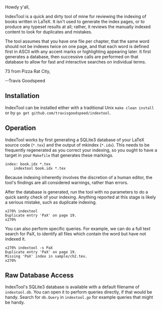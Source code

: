 
Howdy y'all,

IndexTool is a quick and dirty tool of mine for reviewing the indexing
of books written in LaTeX.  It isn't used to generate the index pages,
or to produce any typeset results at all; rather, it reviews the
manually indexed content to look for duplicates and mistakes.

The tool assumes that you have one file per chapter, that the same
word should not be indexes twice on one page, and that each word is
defined first in ASCII with any accent marks or highlighting appearing
later.  It first generates a database, then successive calls are
performed on that database to allow for fast and interactive searches
on individual terms.

73 from Pizza Rat City,

--Travis Goodspeed


## Installation

IndexTool can be installed either with a traditional Unix `make clean
install` or by `go get github.com/travisgoodspeed/indextool`.

## Operation

IndexTool works by first generating a SQLite3 database of your LaTeX
source code (`*.tex`) and the output of mkindex (`*.idx`).  This needs
to be frequently regenerated as you correct your indexing, so you
ought to have a target in your `Makefile` that generates these markings.

```
index: book.idx *.tex
	indextool book.idx *.tex
```

Because indexing inherently involves the discretion of a human editor,
the tool's findings are all considered warnings, rather than errors.

After the database is generated, run the tool with no parameters to do
a quick sanity check of your indexing.  Anything reported at this
stage is likely a serious mistake, such as duplicate indexing.

```
x270% indextool
Duplicate entry 'PaX' on page 19.
x270%
```

You can also perform specific queries.  For example, we can do a full
text search for PaX, to identify all files which contain the word but
have not indexed it.

```
x270% indextool -s PaX
Duplicate entry 'PaX' on page 19.
Missing 'PaX' index in sample/ch2.tex.
x270% 
```


## Raw Database Access

IndexTool's SQLite3 database is available with a default filename of
`indextool.db`.  You can open it to perform queries directly, if that
would be handy.  Search for `db.Query` in `indextool.go` for example
queries that might be handy.

